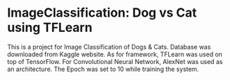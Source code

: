# ImageClassification: Dog vs Cat using TFLearn

This is a project for Image Classification of Dogs & Cats. Database was downloaded from Kaggle website. As for framework, TFLearn was used on top of TensorFlow. For Convolutional Neural Network, AlexNet was used as an architecture. The Epoch was set to 10 while training the system. 
